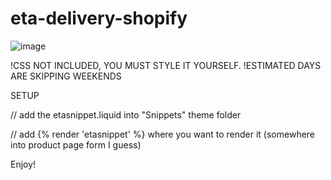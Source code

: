 # eta-delivery-shopify 

![image](https://user-images.githubusercontent.com/1571083/202011607-33e55edc-63bf-4e9f-a528-3205f1c155f6.png)

!CSS NOT INCLUDED, YOU MUST STYLE IT YOURSELF.
!ESTIMATED DAYS ARE SKIPPING WEEKENDS

SETUP

// add the etasnippet.liquid into "Snippets" theme folder

// add {% render 'etasnippet' %} where you want to render it (somewhere into product page form I guess)

Enjoy!
